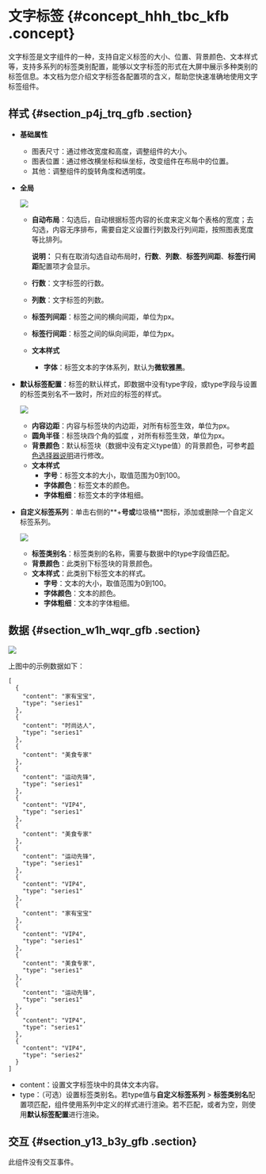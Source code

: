 # 文字标签 {#concept_hhh_tbc_kfb .concept}

文字标签是文字组件的一种，支持自定义标签的大小、位置、背景颜色、文本样式等，支持多系列的标签类别配置，能够以文字标签的形式在大屏中展示多种类别的标签信息。本文档为您介绍文字标签各配置项的含义，帮助您快速准确地使用文字标签组件。

## 样式 {#section_p4j_trq_gfb .section}

-   **基础属性**

    -   图表尺寸：通过修改宽度和高度，调整组件的大小。
    -   图表位置：通过修改横坐标和纵坐标，改变组件在布局中的位置。
    -   其他：调整组件的旋转角度和透明度。
-   **全局**

    ![](http://static-aliyun-doc.oss-cn-hangzhou.aliyuncs.com/assets/img/22650/155807578213478_zh-CN.png)

    -   **自动布局**：勾选后，自动根据标签内容的长度来定义每个表格的宽度；去勾选，内容无序排布，需要自定义设置行列数及行列间距，按照图表宽度等比排列。

        **说明：** 只有在取消勾选自动布局时，**行数**、**列数**、**标签列间距**、**标签行间距**配置项才会显示。

    -   **行数**：文字标签的行数。
    -   **列数**：文字标签的列数。
    -   **标签列间距**：标签之间的横向间距，单位为px。
    -   **标签行间距**：标签之间的纵向间距，单位为px。
    -   **文本样式** 
        -   **字体**：标签文本的字体系列，默认为**微软雅黑**。
-   **默认标签配置**：标签的默认样式，即数据中没有type字段，或type字段与设置的标签类别名不一致时，所对应的标签的样式。

    ![](http://static-aliyun-doc.oss-cn-hangzhou.aliyuncs.com/assets/img/22650/155807578213479_zh-CN.png)

    -   **内容边距**：内容与标签块的内边距，对所有标签生效，单位为px。
    -   **圆角半径**：标签块四个角的弧度 ，对所有标签生效，单位为px。
    -   **背景颜色**：默认标签块（数据中没有定义type值）的背景颜色，可参考[颜色选择器说明](cn.zh-CN/用户指南/管理组件/设置组件样式/配置项说明.md#section_kdw_vj4_t2b)进行修改。
    -   **文本样式** 
        -   **字号**：标签文本的大小，取值范围为0到100。
        -   **字体颜色**：标签文本的颜色。
        -   **字体粗细**：标签文本的字体粗细。
-   **自定义标签系列**：单击右侧的**+**号或**垃圾桶**图标，添加或删除一个自定义标签系列。

    ![](http://static-aliyun-doc.oss-cn-hangzhou.aliyuncs.com/assets/img/22650/155807578213480_zh-CN.png)

    -   **标签类别名**：标签类别的名称，需要与数据中的type字段值匹配。
    -   **背景颜色**：此类别下标签块的背景颜色。
    -   **文本样式**：此类别下标签文本的样式。
        -   **字号**：文本的大小，取值范围为0到100。
        -   **字体颜色**：文本的颜色。
        -   **字体粗细**：文本的字体粗细。

## 数据 {#section_w1h_wqr_gfb .section}

![](images/13481_zh-CN_source.png)

上图中的示例数据如下：

``` {#codeblock_tdn_3b6_usd}
[
  {
    "content": "家有宝宝",
    "type": "series1"
  },
  {
    "content": "时尚达人",
    "type": "series1"
  },
  {
    "content": "美食专家"
  },
  {
    "content": "运动先锋",
    "type": "series1"
  },
  {
    "content": "VIP4",
    "type": "series1"
  },
  {
    "content": "美食专家"
  },
  {
    "content": "运动先锋",
    "type": "series1"
  },
  {
    "content": "VIP4",
    "type": "series1"
  },
  {
    "content": "家有宝宝"
  },
  {
    "content": "VIP4",
    "type": "series1"
  },
  {
    "content": "美食专家",
    "type": "series1"
  },
  {
    "content": "运动先锋",
    "type": "series1"
  },
  {
    "content": "VIP4",
    "type": "series1"
  },
  {
    "content": "VIP4",
    "type": "series2"
  }
]
```

-   content：设置文字标签块中的具体文本内容。
-   type：（可选）设置标签类别名。若type值与**自定义标签系列** \> **标签类别名**配置项匹配，组件使用系列中定义的样式进行渲染。若不匹配，或者为空，则使用**默认标签配置**进行渲染。

## 交互 {#section_y13_b3y_gfb .section}

此组件没有交互事件。

